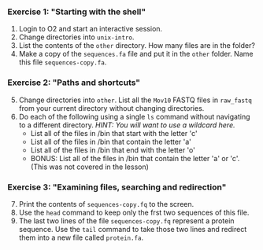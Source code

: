 ### Exercise 1: "Starting with the shell"

1. Login to O2 and start an interactive session.
2. Change directories into `unix-intro`.
3. List the contents of the `other` directory. How many files are in the folder?
4. Make a copy of the `sequences.fa` file and put it in the `other` folder. Name this file `sequences-copy.fa`.


### Exercise 2: "Paths and shortcuts"

5. Change directories into `other`. List all the `Mov10` FASTQ files in `raw_fastq` from your current directory without changing directories.
6. Do each of the following using a single `ls` command without navigating to a different directory. _HINT: You will want to use a wildcard here._
	* List all of the files in /bin that start with the letter 'c'
	* List all of the files in /bin that contain the letter 'a'
	* List all of the files in /bin that end with the letter 'o'
	* BONUS: List all of the files in /bin that contain the letter 'a' or 'c'. (This was not covered in the lesson)

### Exercise 3: "Examining files, searching and redirection"

7. Print the contents of `sequences-copy.fq` to the screen. 
8. Use the `head` command to keep only the frst two sequences of this file. 
9. The last two lines of the file `sequences-copy.fq` represent a protein sequence. Use the `tail` command to take those two lines and redirect them into a new file called `protein.fa`.













